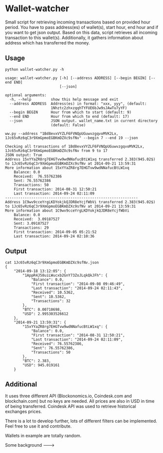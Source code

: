 # Wallet-watcher
Small script for retrieving incoming transactions based on provided hour period.
You have to pass address(es) of wallet(s), start hour, end hour and if you want to get json output.
Based on this data, script retrieves all incoming transaction to this wallet(s). Additionally, it gathers information about address which has transferred the money.

## Usage
```
python wallet-watcher.py -h

usage: wallet-watcher.py [-h] [--address ADDRESS] [--begin BEGIN] [--end END]
                         [--json]

optional arguments:
  -h, --help         show this help message and exit
  --address ADDRESS  Address(es) in format: "xxx, yyy", (default:
                     1Nhztc2zhxzqqhTYFUE6bJw9sJAwTu7yYF)
  --begin BEGIN      Hour from which to start (default: 9)
  --end END          Hour from which to end (default: 17)
  --json             JSON output. wallet_name.txt in current directory
                     (default: False)
```

```
ww.py --address "1Bd8evxVYZLF6FVNQpUGuwvzgqvoMVK2Lx, 1Jc65vRz6qC3r9XmGpmoEGBKmDZXc9sfNv" --begin 7 --end 19 --json

Checking all transactions of 1Bd8evxVYZLF6FVNQpUGuwvzgqvoMVK2Lx, 1Jc65vRz6qC3r9XmGpmoEGBKmDZXc9sfNv from 9 to 17
JSON output: True
Address 15xYYaZR8rg7EHGTvw9wdNNafucBtLW1xq transferred 2.383(945.02$) to 1Jc65vRz6qC3r9XmGpmoEGBKmDZXc9sfNv at 2014-09-21 13:59:31
More information about 15xYYaZR8rg7EHGTvw9wdNNafucBtLW1xq
	Balance: 0.0
	Received:  76.55762386
	Sent: 76.55762386
	Transactions: 50
	First transaction: 2014-08-31 12:50:21
	Last transaction: 2014-09-24 02:11:09
-------------------------------------------------------------
Address 1C9wv9cceYrgLKDYokjkQJDR8eYcjfWbVi transferred 2.383(945.02$) to 1Jc65vRz6qC3r9XmGpmoEGBKmDZXc9sfNv at 2014-09-21 13:59:31
More information about 1C9wv9cceYrgLKDYokjkQJDR8eYcjfWbVi
	Balance: 0.0
	Received:  3.09187527
	Sent: 3.09187527
	Transactions: 29
	First transaction: 2014-09-05 05:21:52
	Last transaction: 2014-09-24 02:10:36
```
## Output
```
cat 1Jc65vRz6qC3r9XmGpmoEGBKmDZXc9sfNv.json
{
    "2014-09-18 13:12:05": {
        "1AppR4J58uiLWucxb2GnY73ZoJLqkQkJFh": {
            "Balance": 0.0, 
            "First transaction": "2014-09-08 09:46:49", 
            "Last transaction": "2014-09-24 02:11:43", 
            "Received": 10.5362, 
            "Sent": 10.5362, 
            "Transactions": 32
        }, 
        "BTC": 0.00710698, 
        "USD": 2.995303526612
    }, 
    "2014-09-21 13:59:31": {
        "15xYYaZR8rg7EHGTvw9wdNNafucBtLW1xq": {
            "Balance": 0.0, 
            "First transaction": "2014-08-31 12:50:21", 
            "Last transaction": "2014-09-24 02:11:09", 
            "Received": 76.55762386, 
            "Sent": 76.55762386, 
            "Transactions": 50
        }, 
        "BTC": 2.383, 
        "USD": 945.019161
    }
```

## Additional
It uses three different API (Blockonomics.io, Coindesk.com and blockchain.com) but no keys are needed. All prices are also in USD in time of being transferred. Coindesk API was used to retrieve historical exchanges prices.

There is a lot to develop further, lots of different filters can be implemented. Feel free to use it and contribute.

Wallets in example are totally random.

Some background ---> 
